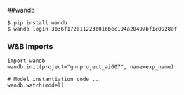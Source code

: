 ##wandb
```
$ pip install wandb
$ wandb login 3b36f172a11223b016bec194a20497bf1c0928af
```
### W&B Imports
```
import wandb
wandb.init(project="gnnproject_ai607", name=exp_name)

# Model instantiation code ...
wandb.watch(model)
```

